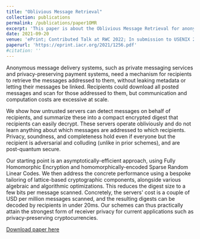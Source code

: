 ```yaml
---
title: "Oblivious Message Retrieval"
collection: publications
permalink: /publications/paper1OMR
excerpt: 'This paper is about the Oblivious Message Retrieval for anonymous message delivery systems, such as private messaging services and privacy-preserving payment systems, need a mechanism for recipients to retrieve the messages addressed to them, without leaking metadata or letting their messages be linked.'
date: 2021-09-20
venue: 'ePrint; Contributed Talk at RWC 2022; In submission to USENIX 2022.'
paperurl: 'https://eprint.iacr.org/2021/1256.pdf'
#citation: ''
---
```

Anonymous message delivery systems, such as private messaging services and privacy-preserving payment systems, need a mechanism for recipients to retrieve the messages addressed to them, without leaking metadata or letting their messages be linked. Recipients could download all posted messages and scan for those addressed to them, but communication and computation costs are excessive at scale.

We show how untrusted servers can detect messages on behalf of recipients, and summarize these into a compact encrypted digest that recipients can easily decrypt. These servers operate obliviously and do not learn anything about which messages are addressed to which recipients. Privacy, soundness, and completeness hold even if everyone but the recipient is adversarial and colluding (unlike in prior schemes), and are post-quantum secure.

Our starting point is an asymptotically-efficient approach, using Fully Homomorphic Encryption and homomorphically-encoded Sparse Random Linear Codes. We then address the concrete performance using a bespoke tailoring of lattice-based cryptographic components, alongside various algebraic and algorithmic optimizations. This reduces the digest size to a few bits per message scanned. Concretely, the servers' cost is a couple of USD per million messages scanned, and the resulting digests can be decoded by recipients in under 20ms. Our schemes can thus practically attain the strongest form of receiver privacy for current applications such as privacy-preserving cryptocurrencies.

[Download paper here](https://eprint.iacr.org/2021/1256.pdf)